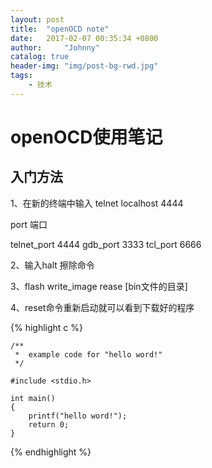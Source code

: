 ```yaml
---
layout: post
title:  "openOCD note"
date:   2017-02-07 00:35:34 +0800
author:     "Johnny"
catalog: true
header-img: "img/post-bg-rwd.jpg"
tags:
    - 技术
---
```



openOCD使用笔记
===============

入门方法
--------

1、在新的终端中输入 telnet localhost 4444

port        端口

telnet_port 4444
gdb_port    3333
tcl_port    6666

2、输入halt  擦除命令

3、flash write_image rease [bin文件的目录]

4、reset命令重新启动就可以看到下载好的程序

{% highlight c %}
    
    /**
     *  example code for "hello word!"
     */
   
    #include <stdio.h>

    int main()
    {
        printf("hello word!");
        return 0;
    }
{% endhighlight %}
